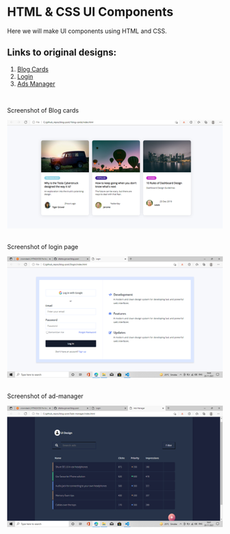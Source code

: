# HTML & CSS UI Components

Here we will make UI components using HTML and CSS.

## Links to original designs:

1. [Blog Cards](https://uidesigndaily.com/posts/sketch-blog-cards-post-article-thumbnail-day-997)
2. [Login](https://uidesigndaily.com/posts/sketch-login-log-in-authentication-features-day-1022)
3. [Ads Manager](https://uidesigndaily.com/posts/sketch-ads-manager-table-list-day-1049)

<br>
<p> Screenshot of Blog cards</p>
<div><img src="images/1blogcard.png"></div>
<br>
<p>Screenshot of login page</p>
<div><img src="images/2login.png"></div>
<br>
<p>Screenshot of ad-manager</p>
<div><img src="images/3admanager.png"></div>
